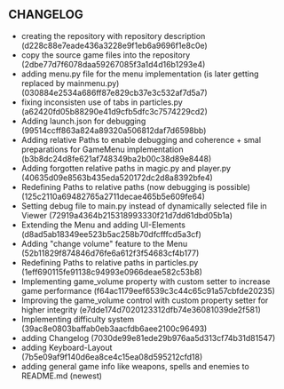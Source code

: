 ## CHANGELOG
- creating the repository with repository description (d228c88e7eade436a3228e9f1eb6a9696f1e8c0e)
- copy the source game files into the repository (2dbe77d7f6078daa59267085f3a1d4d16b1293e4)
- adding menu.py file for the menu implementation (is later getting replaced by mainmenu.py) (030884e2534a686ff87e829cb37e3c532af7d5a7)
- fixing inconsisten use of tabs in particles.py (a62420fd05b88290e41d9cfb5dfc3c7574229cd2)
- Adding launch.json for debugging (99514ccff863a824a89320a506812daf7d6598bb)
- Adding relative Paths to enable debugging and coherence + smal preparations for GameMenu implementation (b3b8dc24d8fe621af748349ba2b00c38d89e8448)
- Adding forgotten relative paths in magic.py and player.py (40635d09e8563b435eda520172dc2d8a8392bfe4)
- Redefining Paths to relative paths (now debugging is possible) (125c2110a69482765a2711decae465b5e609fe64)
- Setting debug file to main.py instead of dynamically selected file in Viewer (72919a4364b215318993330f21d7dd61dbd05b1a)
- Extending the Menu and adding UI-Elements (d8ad5ab18349ee523b5ac258b70dfcfffcd5a3cf)
- Adding "change volume" feature to the Menu (52b11829f874846d76fe6a612f3f54683cf4b177)
- Redefining Paths to relative paths in particles.py (1eff690115fe91138c94993e0966deae582c53b8)
- Implementing game_volume property with custom setter to increase game performance (f64ac1179eef6539c3c44c65c91a57cbfde20235)
- Improving the game_volume control with custom property setter for higher integrity (e7dde174d7020123312dfb74e36081039de2f581)
- Implementing difficulty system (39ac8e0803baffab0eb3aacfdb6aee2100c96493)
- adding Changelog (7030de99e81ede29b976aa5d313cf74b31d81547)
- adding Keyboard-Layout (7b5e09af9f140d6ea8ce4c15ea08d595212cfd18)
- adding general game info like weapons, spells and enemies to README.md (newest)
